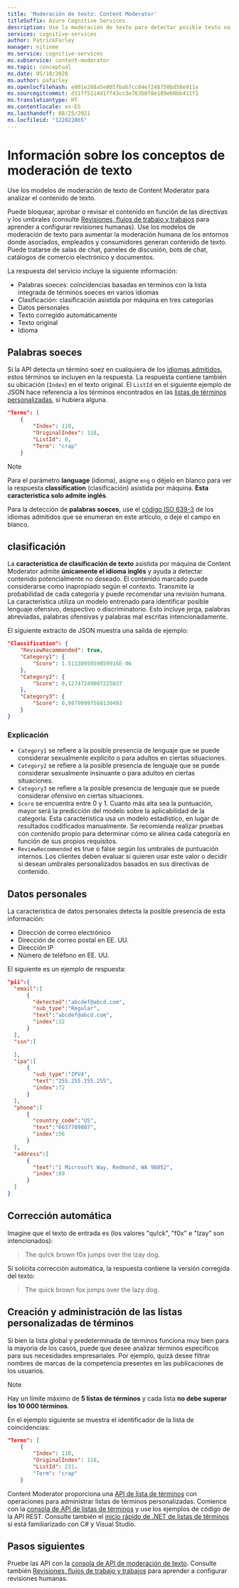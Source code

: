 ```yaml
---
title: 'Moderación de texto: Content Moderator'
titleSuffix: Azure Cognitive Services
description: Use la moderación de texto para detectar posible texto no deseado, datos personales y una lista de términos personalizada.
services: cognitive-services
author: PatrickFarley
manager: nitinme
ms.service: cognitive-services
ms.subservice: content-moderator
ms.topic: conceptual
ms.date: 05/18/2020
ms.author: pafarley
ms.openlocfilehash: e001e268a5e805fbab7cc84e7248750bd58e911e
ms.sourcegitcommit: d11ff5114d1ff43cc3e763b8f8e189eb0bb411f1
ms.translationtype: HT
ms.contentlocale: es-ES
ms.lasthandoff: 08/25/2021
ms.locfileid: "122822865"
---
```

# <a name="learn-text-moderation-concepts"></a>Información sobre los conceptos de moderación de texto

Use los modelos de moderación de texto de Content Moderator para analizar el contenido de texto.

Puede bloquear, aprobar o revisar el contenido en función de las directivas y los umbrales (consulte [Revisiones, flujos de trabajo y trabajos](./review-api.md) para aprender a configurar revisiones humanas). Use los modelos de moderación de texto para aumentar la moderación humana de los entornos donde asociados, empleados y consumidores generan contenido de texto. Puede tratarse de salas de chat, paneles de discusión, bots de chat, catálogos de comercio electrónico y documentos.

La respuesta del servicio incluye la siguiente información:

- Palabras soeces: coincidencias basadas en términos con la lista integrada de términos soeces en varios idiomas
- Clasificación: clasificación asistida por máquina en tres categorías
- Datos personales
- Texto corregido automáticamente
- Texto original
- Idioma

## <a name="profanity"></a>Palabras soeces

Si la API detecta un término soez en cualquiera de los [idiomas admitidos](./language-support.md), estos términos se incluyen en la respuesta. La respuesta contiene también su ubicación (`Index`) en el texto original. El `ListId` en el siguiente ejemplo de JSON hace referencia a los términos encontrados en las [listas de términos personalizadas](try-terms-list-api.md), si hubiera alguna.

```json
"Terms": [
    {
        "Index": 118,
        "OriginalIndex": 118,
        "ListId": 0,
        "Term": "crap"
    }
```

> [!NOTE]
> Para el parámetro **language** (idioma), asigne `eng` o déjelo en blanco para ver la respuesta **classification** (clasificación) asistida por máquina. **Esta característica solo admite inglés**.
>
> Para la detección de **palabras soeces**, use el [código ISO 639-3](http://www-01.sil.org/iso639-3/codes.asp) de los idiomas admitidos que se enumeran en este artículo, o deje el campo en blanco.

## <a name="classification"></a>clasificación

La **característica de clasificación de texto** asistida por máquina de Content Moderator admite **únicamente el idioma inglés** y ayuda a detectar contenido potencialmente no deseado. El contenido marcado puede considerarse como inapropiado según el contexto. Transmite la probabilidad de cada categoría y puede recomendar una revisión humana. La característica utiliza un modelo entrenado para identificar posible lenguaje ofensivo, despectivo o discriminatorio. Esto incluye jerga, palabras abreviadas, palabras ofensivas y palabras mal escritas intencionadamente. 

El siguiente extracto de JSON muestra una salida de ejemplo:

```json
"Classification": {
    "ReviewRecommended": true,
    "Category1": {
        "Score": 1.5113095059859916E-06
    },
    "Category2": {
        "Score": 0.12747249007225037
    },
    "Category3": {
        "Score": 0.98799997568130493
    }
}
```

### <a name="explanation"></a>Explicación

- `Category1` se refiere a la posible presencia de lenguaje que se puede considerar sexualmente explícito o para adultos en ciertas situaciones.
- `Category2` se refiere a la posible presencia de lenguaje que se puede considerar sexualmente insinuante o para adultos en ciertas situaciones.
- `Category3` se refiere a la posible presencia de lenguaje que se puede considerar ofensivo en ciertas situaciones.
- `Score` se encuentra entre 0 y 1. Cuanto más alta sea la puntuación, mayor será la predicción del modelo sobre la aplicabilidad de la categoría. Esta característica usa un modelo estadístico, en lugar de resultados codificados manualmente. Se recomienda realizar pruebas con contenido propio para determinar cómo se alinea cada categoría en función de sus propios requisitos.
- `ReviewRecommended` es true o false según los umbrales de puntuación internos. Los clientes deben evaluar si quieren usar este valor o decidir si desean umbrales personalizados basados en sus directivas de contenido.

## <a name="personal-data"></a>Datos personales

La característica de datos personales detecta la posible presencia de esta información:

- Dirección de correo electrónico
- Dirección de correo postal en EE. UU.
- Dirección IP
- Número de teléfono en EE. UU.

El siguiente es un ejemplo de respuesta:

```json
"pii":{
  "email":[
      {
        "detected":"abcdef@abcd.com",
        "sub_type":"Regular",
        "text":"abcdef@abcd.com",
        "index":32
      }
  ],
  "ssn":[

  ],
  "ipa":[
      {
        "sub_type":"IPV4",
        "text":"255.255.255.255",
        "index":72
      }
  ],
  "phone":[
      {
        "country_code":"US",
        "text":"6657789887",
        "index":56
      }
  ],
  "address":[
      {
        "text":"1 Microsoft Way, Redmond, WA 98052",
        "index":89
      }
  ]
}
```

## <a name="auto-correction"></a>Corrección automática

Imagine que el texto de entrada es (los valores "qu!ck", "f0x" e "lzay" son intencionados):

> The qu!ck brown f0x jumps over the lzay dog.

Si solicita corrección automática, la respuesta contiene la versión corregida del texto:

> The quick brown fox jumps over the lazy dog.

## <a name="creating-and-managing-your-custom-lists-of-terms"></a>Creación y administración de las listas personalizadas de términos

Si bien la lista global y predeterminada de términos funciona muy bien para la mayoría de los casos, puede que desee analizar términos específicos para sus necesidades empresariales. Por ejemplo, quizá desee filtrar nombres de marcas de la competencia presentes en las publicaciones de los usuarios.

> [!NOTE]
> Hay un límite máximo de **5 listas de términos** y cada lista **no debe superar los 10 000 términos**.
>

En el ejemplo siguiente se muestra el identificador de la lista de coincidencias:

```json
"Terms": [
    {
        "Index": 118,
        "OriginalIndex": 118,
        "ListId": 231.
        "Term": "crap"
    }
```

Content Moderator proporciona una [API de lista de términos](https://westus.dev.cognitive.microsoft.com/docs/services/57cf755e3f9b070c105bd2c2/operations/57cf755e3f9b070868a1f67f) con operaciones para administrar listas de términos personalizadas. Comience con la [consola de API de listas de términos](try-terms-list-api.md) y use los ejemplos de código de la API REST. Consulte también el [inicio rápido de .NET de listas de términos](term-lists-quickstart-dotnet.md) si está familiarizado con C# y Visual Studio.

## <a name="next-steps"></a>Pasos siguientes

Pruebe las API con la [consola de API de moderación de texto](try-text-api.md). Consulte también [Revisiones, flujos de trabajo y trabajos](./review-api.md) para aprender a configurar revisiones humanas.
